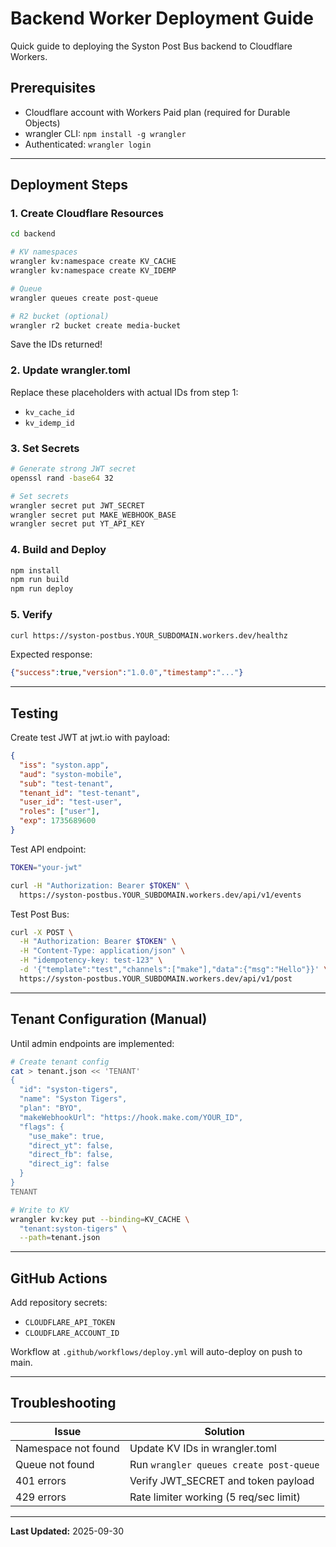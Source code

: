 # Backend Worker Deployment Guide

Quick guide to deploying the Syston Post Bus backend to Cloudflare Workers.

## Prerequisites

- Cloudflare account with Workers Paid plan (required for Durable Objects)
- wrangler CLI: `npm install -g wrangler`  
- Authenticated: `wrangler login`

---

## Deployment Steps

### 1. Create Cloudflare Resources

```bash
cd backend

# KV namespaces
wrangler kv:namespace create KV_CACHE
wrangler kv:namespace create KV_IDEMP

# Queue
wrangler queues create post-queue

# R2 bucket (optional)
wrangler r2 bucket create media-bucket
```

Save the IDs returned!

### 2. Update wrangler.toml

Replace these placeholders with actual IDs from step 1:
- `kv_cache_id` 
- `kv_idemp_id`

### 3. Set Secrets

```bash
# Generate strong JWT secret
openssl rand -base64 32

# Set secrets
wrangler secret put JWT_SECRET
wrangler secret put MAKE_WEBHOOK_BASE  
wrangler secret put YT_API_KEY
```

### 4. Build and Deploy

```bash
npm install
npm run build
npm run deploy
```

### 5. Verify

```bash
curl https://syston-postbus.YOUR_SUBDOMAIN.workers.dev/healthz
```

Expected response:
```json
{"success":true,"version":"1.0.0","timestamp":"..."}
```

---

## Testing

Create test JWT at jwt.io with payload:
```json
{
  "iss": "syston.app",
  "aud": "syston-mobile",
  "sub": "test-tenant",
  "tenant_id": "test-tenant",
  "user_id": "test-user",
  "roles": ["user"],
  "exp": 1735689600
}
```

Test API endpoint:
```bash
TOKEN="your-jwt"

curl -H "Authorization: Bearer $TOKEN" \
  https://syston-postbus.YOUR_SUBDOMAIN.workers.dev/api/v1/events
```

Test Post Bus:
```bash
curl -X POST \
  -H "Authorization: Bearer $TOKEN" \
  -H "Content-Type: application/json" \
  -H "idempotency-key: test-123" \
  -d '{"template":"test","channels":["make"],"data":{"msg":"Hello"}}' \
  https://syston-postbus.YOUR_SUBDOMAIN.workers.dev/api/v1/post
```

---

## Tenant Configuration (Manual)

Until admin endpoints are implemented:

```bash
# Create tenant config
cat > tenant.json << 'TENANT'
{
  "id": "syston-tigers",
  "name": "Syston Tigers",
  "plan": "BYO",
  "makeWebhookUrl": "https://hook.make.com/YOUR_ID",
  "flags": {
    "use_make": true,
    "direct_yt": false,
    "direct_fb": false,
    "direct_ig": false
  }
}
TENANT

# Write to KV
wrangler kv:key put --binding=KV_CACHE \
  "tenant:syston-tigers" \
  --path=tenant.json
```

---

## GitHub Actions

Add repository secrets:
- `CLOUDFLARE_API_TOKEN` 
- `CLOUDFLARE_ACCOUNT_ID`

Workflow at `.github/workflows/deploy.yml` will auto-deploy on push to main.

---

## Troubleshooting

| Issue | Solution |
|-------|----------|
| Namespace not found | Update KV IDs in wrangler.toml |
| Queue not found | Run `wrangler queues create post-queue` |
| 401 errors | Verify JWT_SECRET and token payload |
| 429 errors | Rate limiter working (5 req/sec limit) |

---

**Last Updated:** 2025-09-30
